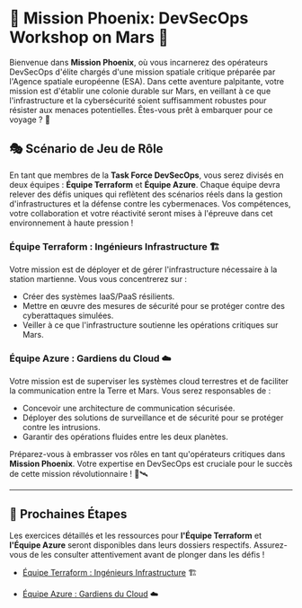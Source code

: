 # 🚀 **Mission Phoenix: DevSecOps Workshop on Mars** 🌌

Bienvenue dans **Mission Phoenix**, où vous incarnerez des opérateurs DevSecOps d'élite chargés d'une mission spatiale critique préparée par l'Agence spatiale européenne (ESA). Dans cette aventure palpitante, votre mission est d'établir une colonie durable sur Mars, en veillant à ce que l'infrastructure et la cybersécurité soient suffisamment robustes pour résister aux menaces potentielles. Êtes-vous prêt à embarquer pour ce voyage ? 🌠

## 🎭 **Scénario de Jeu de Rôle**

En tant que membres de la **Task Force DevSecOps**, vous serez divisés en deux équipes : **Équipe Terraform** et **Équipe Azure**. Chaque équipe devra relever des défis uniques qui reflètent des scénarios réels dans la gestion d'infrastructures et la défense contre les cybermenaces. Vos compétences, votre collaboration et votre réactivité seront mises à l'épreuve dans cet environnement à haute pression !

### **Équipe Terraform : Ingénieurs Infrastructure 🏗️**
Votre mission est de déployer et de gérer l'infrastructure nécessaire à la station martienne. Vous vous concentrerez sur :
- Créer des systèmes IaaS/PaaS résilients.
- Mettre en œuvre des mesures de sécurité pour se protéger contre des cyberattaques simulées.
- Veiller à ce que l'infrastructure soutienne les opérations critiques sur Mars.

### **Équipe Azure : Gardiens du Cloud ☁️**
Votre mission est de superviser les systèmes cloud terrestres et de faciliter la communication entre la Terre et Mars. Vous serez responsables de :
- Concevoir une architecture de communication sécurisée.
- Déployer des solutions de surveillance et de sécurité pour se protéger contre les intrusions.
- Garantir des opérations fluides entre les deux planètes.

Préparez-vous à embrasser vos rôles en tant qu'opérateurs critiques dans **Mission Phoenix**. Votre expertise en DevSecOps est cruciale pour le succès de cette mission révolutionnaire ! 🌌🛰️

---

## 📂 **Prochaines Étapes**

Les exercices détaillés et les ressources pour **l'Équipe Terraform** et **l'Équipe Azure** seront disponibles dans leurs dossiers respectifs. Assurez-vous de les consulter attentivement avant de plonger dans les défis !

- [Équipe Terraform : Ingénieurs Infrastructure](Infrastructure_Workshop/Terraform/README.md) 🏗️

- [Équipe Azure : Gardiens du Cloud](Infrastructure_Workshop/Azure_CLI/README.md) ☁️
